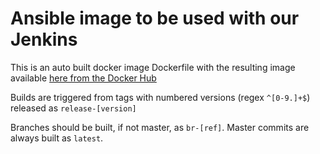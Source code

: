 # Ansible image to be used with our Jenkins

This is an auto built docker image Dockerfile with the resulting image available [here from the Docker Hub](https://cloud.docker.com/u/marfeel/repository/docker/marfeel/ansible-docker)

Builds are triggered from tags with numbered versions (regex `^[0-9.]+$`) released as `release-[version]`

Branches should be built, if not master, as `br-[ref]`. Master commits are always built as `latest`.
